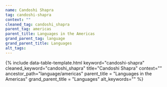 ```yaml
---
name: Candoshi Shapra
tag: candoshi-shapra
context: ""
cleaned_tag: candoshi_shapra
parent_tag: americas
parent_title: Languages in the Americas
grand_parent_tag: language
grand_parent_title: Languages
alt_tags: 
---
```


{% include data-table-template.html 
  keyword="candoshi-shapra" 
  cleaned_keyword="candoshi_shapra" 
  title="Candoshi Shapra"
  context=""
  ancestor_path="language/americas" 
  parent_title = "Languages in the Americas"
  grand_parent_title = "Languages"
  alt_keywords=""
%}

